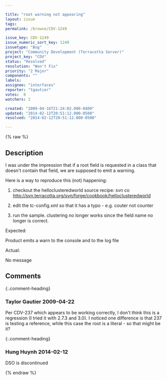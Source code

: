 ```yaml
---

title: "root warning not appearing"
layout: issue
tags: 
permalink: /browse/CDV-1249

issue_key: CDV-1249
issue_numeric_sort_key: 1249
issuetype: "Bug"
project: "Community Development (Terracotta Server)"
project_key: "CDV"
status: "Resolved"
resolution: "Won't Fix"
priority: "2 Major"
components: ""
labels: 
assignee: "interfaces"
reporter: "tgautier"
votes:  0
watchers: 2

created: "2009-04-16T21:24:02.000-0400"
updated: "2014-02-12T20:51:12.000-0500"
resolved: "2014-02-12T20:51:12.000-0500"

---
```




{% raw %}



## Description

<div markdown="1" class="description">

I was under the impression that if a root field is requested in a class that doesn't contain that field, we are supposed to emit a warning.

Here is a way to reproduce this (not) happening:

1) checkout the helloclusteredworld source recipe:
 svn co http://svn.terracotta.org/svn/forge/cookbook/helloclusteredworld

2) edit the tc-config.xml so that it has a typo - e.g. couter not counter

3) run the sample.  clustering no longer works since the field name no longer is correct.  

Expected:

Product emits a warn to the console and to the log file

Actual:

No message

</div>

## Comments


{:.comment-heading}
### **Taylor Gautier** <span class="date">2009-04-22</span>

<div markdown="1" class="comment">

Per CDV-237 which appears to be working correctly, I don't think this is a regression (I tried it with 2.7.3 and 3.0).  I noticed one difference is that 237 is testing a reference, while this case the root is a literal - so that might be it? 

</div>


{:.comment-heading}
### **Hung Huynh** <span class="date">2014-02-12</span>

<div markdown="1" class="comment">

DSO is discontinued

</div>



{% endraw %}
